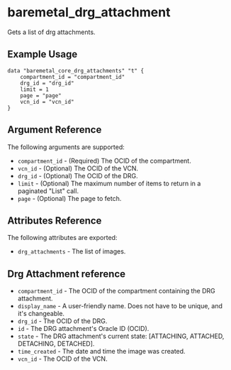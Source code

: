 # baremetal\_drg\_attachment

Gets a list of drg attachments.

## Example Usage

```
data "baremetal_core_drg_attachments" "t" {
    compartment_id = "compartment_id"
    drg_id = "drg_id"
    limit = 1
    page = "page"
    vcn_id = "vcn_id"
}
```

## Argument Reference

The following arguments are supported:

* `compartment_id` - (Required) The OCID of the compartment.
* `vcn_id` - (Optional) The OCID of the VCN.
* `drg_id` - (Optional) The OCID of the DRG.
* `limit` - (Optional) The maximum number of items to return in a paginated "List" call.
* `page` - (Optional) The page to fetch.

## Attributes Reference

The following attributes are exported:

* `drg_attachments` - The list of images.

## Drg Attachment reference
* `compartment_id` - The OCID of the compartment containing the DRG attachment.
* `display_name` - A user-friendly name. Does not have to be unique, and it's changeable.
* `drg_id` - The OCID of the DRG.
* `id` - The DRG attachment's Oracle ID (OCID).
* `state` - The DRG attachment's current state: [ATTACHING, ATTACHED, DETACHING, DETACHED].
* `time_created` - The date and time the image was created.
* `vcn_id` - The OCID of the VCN.

